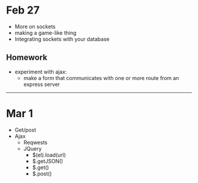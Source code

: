 # Feb 27

* More on sockets
* making a game-like thing
* Integrating sockets with your database

	
## Homework
* experiment with ajax:
	* make a form that communicates with one or more route from an express server

------

# Mar 1

* Get/post
* Ajax
	* Reqwests
	* JQuery
		* $(el).load(url)
		* $.getJSON()
		* $.get()
		* $.post()